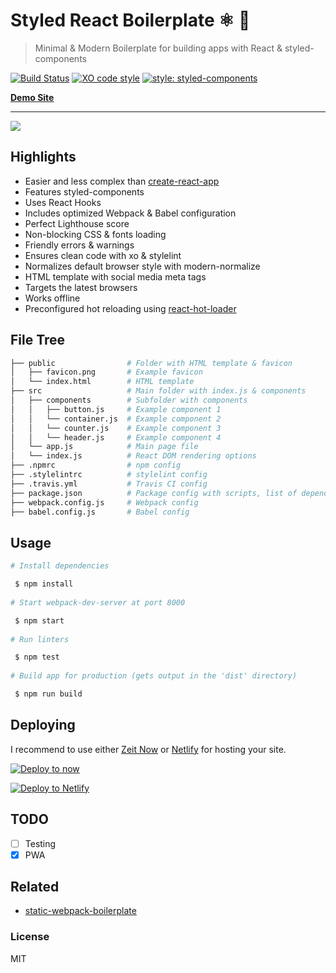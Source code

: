 # Styled React Boilerplate ⚛️ 💅

> Minimal & Modern Boilerplate for building apps with React & styled-components

[![Build Status](https://travis-ci.org/xxczaki/styled-react-boilerplate.svg?branch=master)](https://travis-ci.org/xxczaki/styled-react-boilerplate) 
[![XO code style](https://img.shields.io/badge/code_style-XO-5ed9c7.svg)](https://github.com/xojs/xo)
[![style: styled-components](https://img.shields.io/badge/style-%F0%9F%92%85%20styled--components-orange.svg?colorB=daa357&colorA=db748e)](https://github.com/styled-components/styled-components)

[**Demo Site**](https://styled-react-boilerplate.now.sh)

---

![](https://lighthouse.now.sh/?perf=100&pwa=100&a11y=100&bp=100&seo=100)

## Highlights
- Easier and less complex than [create-react-app](https://github.com/facebook/create-react-app)
- Features styled-components
- Uses React Hooks
- Includes optimized Webpack & Babel configuration
- Perfect Lighthouse score
- Non-blocking CSS & fonts loading
- Friendly errors & warnings
- Ensures clean code with xo & stylelint
- Normalizes default browser style with modern-normalize
- HTML template with social media meta tags
- Targets the latest browsers
- Works offline
- Preconfigured hot reloading using [react-hot-loader](https://github.com/gaearon/react-hot-loader)

## File Tree
```bash
├── public                # Folder with HTML template & favicon
│   ├── favicon.png       # Example favicon
│   └── index.html        # HTML template
├── src                   # Main folder with index.js & components
│   ├── components        # Subfolder with components
│   │   ├── button.js     # Example component 1
│   │   └── container.js  # Example component 2
│   │   └── counter.js    # Example component 3
│   │   └── header.js     # Example component 4
│   └── app.js            # Main page file
│   └── index.js          # React DOM rendering options
├── .npmrc                # npm config
├── .stylelintrc          # stylelint config
├── .travis.yml           # Travis CI config
├── package.json          # Package config with scripts, list of dependencies etc.
├── webpack.config.js     # Webpack config
├── babel.config.js       # Babel config
```

## Usage
```bash
# Install dependencies

 $ npm install
 
# Start webpack-dev-server at port 8000

 $ npm start
 
# Run linters

 $ npm test
 
# Build app for production (gets output in the 'dist' directory)

 $ npm run build
```

## Deploying

I recommend to use either [Zeit Now](https://now.sh) or [Netlify](https://netlify.com) for hosting your site.

[![Deploy to now](https://deploy.now.sh/static/button.svg)](https://deploy.now.sh/?repo=https://github.com/xxczaki/styled-react-boilerplate)

[![Deploy to Netlify](https://www.netlify.com/img/deploy/button.svg)](https://app.netlify.com/start/deploy?repository=https://github.com/xxczaki/styled-react-boilerplate)

## TODO

- [ ] Testing
- [x] PWA

## Related

- [static-webpack-boilerplate](https://github.com/xxczaki/static-webpack-boilerplate)

### License

MIT
